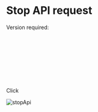 # Stop API request

Version required: <Badge text="2022.2.2" />

Click <svg class="icon svg-icon" aria-hidden="true"><use xlink:href="#icon-stop"></use></svg>

![stopApi](/img/2022.2.2/stopApi.gif)
